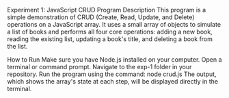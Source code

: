 Experiment 1: JavaScript CRUD Program
Description
This program is a simple demonstration of CRUD (Create, Read, Update, and Delete) operations on a JavaScript array. It uses a small array of objects to simulate a list of books and performs all four core operations: adding a new book, reading the existing list, updating a book's title, and deleting a book from the list.

How to Run
Make sure you have Node.js installed on your computer.
Open a terminal or command prompt.
Navigate to the exp-1 folder in your repository.
Run the program using the command: node crud.js
The output, which shows the array's state at each step, will be displayed directly in the terminal. 